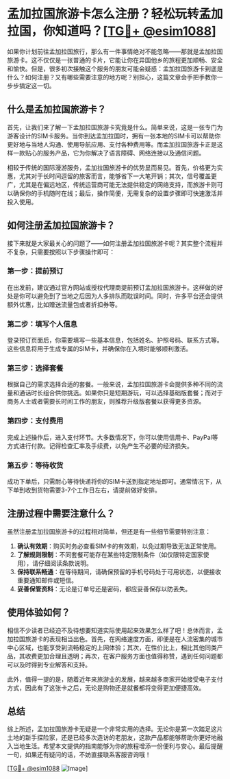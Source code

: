 # 孟加拉国旅游卡怎么注册？轻松玩转孟加拉国，你知道吗？[[TG💪+ @esim1088](https://t.me/s/esim1088)]

如果你计划前往孟加拉国旅行，那么有一件事情绝对不能忽略——那就是孟加拉国旅游卡。这不仅仅是一张普通的卡片，它能让你在异国他乡的旅程更加顺畅、安全和愉快。但是，很多初次接触这个服务的朋友可能会疑惑：孟加拉国旅游卡到底是什么？如何注册？又有哪些需要注意的地方呢？别担心，这篇文章会手把手教你一步步搞定这一切。

## 什么是孟加拉国旅游卡？

首先，让我们来了解一下孟加拉国旅游卡究竟是什么。简单来说，这是一张专门为游客设计的SIM卡服务。当你到达孟加拉国时，拥有一张本地的SIM卡可以帮助你更好地与当地人沟通、使用导航应用、支付各种费用等。而孟加拉国旅游卡正是这样一款贴心的服务产品，它为你解决了语言障碍、网络连接以及通信问题。

相较于传统的国际漫游服务，孟加拉国旅游卡的优势显而易见。首先，价格更为实惠，尤其对于长时间逗留的旅客而言，能够省下一大笔开销；其次，信号覆盖更广，尤其是在偏远地区，传统运营商可能无法提供稳定的网络支持，而旅游卡则可以确保你的手机随时在线；最后，操作简便，无需复杂的设置步骤即可快速激活并投入使用。

## 如何注册孟加拉国旅游卡？

接下来就是大家最关心的问题了——如何注册孟加拉国旅游卡呢？其实整个流程并不复杂，只需要按照以下步骤操作即可：

### 第一步：提前预订

在出发前，建议通过官方网站或授权代理商提前预订孟加拉国旅游卡。这样做的好处是你可以避免到了当地之后因为人多排队而耽误时间。同时，许多平台还会提供额外优惠，比如赠送流量包或者折扣券等。

### 第二步：填写个人信息

登录预订页面后，你需要填写一些基本信息，包括姓名、护照号码、联系方式等。这些信息将用于生成专属的SIM卡，并确保你在入境时能够顺利激活。

### 第三步：选择套餐

根据自己的需求选择合适的套餐。一般来说，孟加拉国旅游卡会提供多种不同的流量和通话时长组合供你挑选。如果你只是短期游玩，可以选择基础版套餐；而对于商务人士或者需要长时间工作的朋友，则推荐升级版套餐以获得更多资源。

### 第四步：支付费用

完成上述操作后，进入支付环节。大多数情况下，你可以使用信用卡、PayPal等方式进行付款。记得检查汇率及手续费，以免产生不必要的经济损失。

### 第五步：等待收货

成功下单后，只需耐心等待快递将你的SIM卡送到指定地址即可。通常情况下，从下单到收到货物需要3-7个工作日左右，请提前做好安排。

## 注册过程中需要注意什么？

虽然注册孟加拉国旅游卡的过程相对简单，但还是有一些细节需要特别注意：

1. **确认有效期**：购买时务必查看SIM卡的有效期，以免过期导致无法正常使用。
2. **了解规则限制**：不同套餐可能存在某些特定限制条件（如仅限特定国家使用），请仔细阅读条款说明。
3. **保持联系畅通**：在等待期间，请确保预留的手机号码处于可用状态，以便接收重要通知邮件或短信。
4. **妥善保管资料**：无论是订单号还是密码，都应妥善保存以防丢失。

## 使用体验如何？

相信不少读者已经迫不及待想要知道实际使用起来效果怎么样了吧！总体而言，孟加拉国旅游卡的表现相当出色。首先，在网络速度方面，即便是在人流密集的城市中心区域，也能享受到流畅稳定的上网体验；其次，在性价比上，相比其他同类产品，其收费更加合理且透明；再次，在客户服务方面也值得称赞，遇到任何问题都可以及时得到专业解答和支持。

此外，值得一提的是，随着近年来旅游业的发展，越来越多商家开始接受电子支付方式，因此有了这张卡之后，无论是购物还是就餐都将变得更加便捷高效。

## 总结

综上所述，孟加拉国旅游卡无疑是一个非常实用的选择。无论你是第一次踏足这片土地的新手探险家，还是已经多次造访的老朋友，这款产品都能够帮助你更好地融入当地生活。希望本文提供的指南能够为你的旅程增添一份便利与安心。最后提醒一句，如果还有疑问的话，不妨直接联系客服咨询哦！

[[TG💪+ @esim1088](https://t.me/s/esim1088) ![Image](https://i.postimg.cc/4NQfJmqS/Snipaste-2025-05-13-00-14-12.png)]